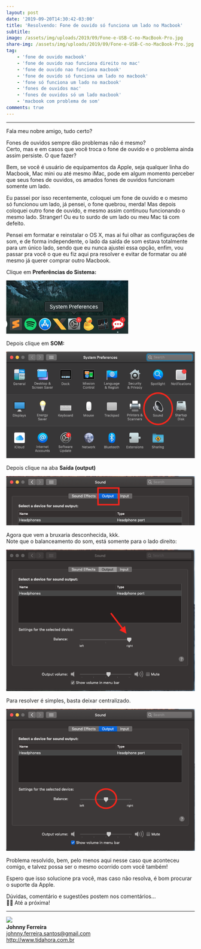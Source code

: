 ```yaml
---
layout: post
date: '2019-09-20T14:30:42-03:00'
title: 'Resolvendo: Fone de ouvido só funciona um lado no Macbook'
subtitle:
image: /assets/img/uploads/2019/09/Fone-e-USB-C-no-MacBook-Pro.jpg
share-img: /assets/img/uploads/2019/09/Fone-e-USB-C-no-MacBook-Pro.jpg
tag:
    - 'fone de ouvido macbook'
    - 'fone de ouvido nao funciona direito no mac'
    - 'fone de ouvido nao funciona macbook'
    - 'fone de ouvido só funciona um lado no macbook'
    - 'fone só funciona um lado no macbook'
    - 'fones de ouvidos mac'
    - 'fones de ouvidos só um lado macbook'
    - 'macbook com problema de som'
comments: true
---
```


- - - - - -

Fala meu nobre amigo, tudo certo?

Fones de ouvidos sempre dão problemas não é mesmo?  
Certo, mas e em casos que você troca o fone de ouvido e o problema ainda assim persiste. O que fazer?

Bem, se você é usuário de equipamentos da Apple, seja qualquer linha do Macbook, Mac mini ou até mesmo iMac, pode em algum momento perceber que seus fones de ouvidos, os amados fones de ouvidos funcionam somente um lado.

Eu passei por isso recentemente, coloquei um fone de ouvido e o mesmo só funcionou um lado, já pensei, o fone quebrou, merda! Mas depois coloquei outro fone de ouvido, e mesmo assim continuou funcionando o mesmo lado. Stranger! Ou eu to surdo de um lado ou meu Mac tá com defeito.

Pensei em formatar e reinstalar o OS X, mas ai fui olhar as configurações de som, e de forma independente, o lado da saída de som estava totalmente para um único lado, sendo que eu nunca ajustei essa opção, enfim, vou passar pra você o que eu fiz aqui pra resolver e evitar de formatar ou até mesmo já querer comprar outro Macbook.

Clique em **Preferências do Sistema:**

![](/assets/img/uploads/2019/09/image.png)

Depois clique em **SOM:**

![](/assets/img/uploads/2019/09/Screen-Shot-2019-09-20-at-14.13.42.png)

Depois clique na aba **Saída (output)**

![](/assets/img/uploads/2019/09/Screen-Shot-2019-09-20-at-14.15.02.png)


Agora que vem a bruxaria desconhecida, kkk.  
Note que o balanceamento do som, está somente para o lado direito:

![](/assets/img/uploads/2019/09/Screen-Shot-2019-09-20-at-14.16.22.png)

Para resolver é simples, basta deixar centralizado.

![](/assets/img/uploads/2019/09/Screen-Shot-2019-09-20-at-14.17.11.png)

Problema resolvido, bem, pelo menos aqui nesse caso que aconteceu comigo, e talvez possa ser o mesmo ocorrido com você também!

Espero que isso solucione pra você, mas caso não resolva, é bom procurar o suporte da Apple.

Dúvidas, comentário e sugestões postem nos comentários…  
👋🏼 Até a próxima!

- - - - - -

![](/assets/img/uploads/2019/02/foto-redonda.png)  
**Johnny Ferreira**  
<johnny.ferreira.santos@gmail.com>  
<http://www.tidahora.com.br>  